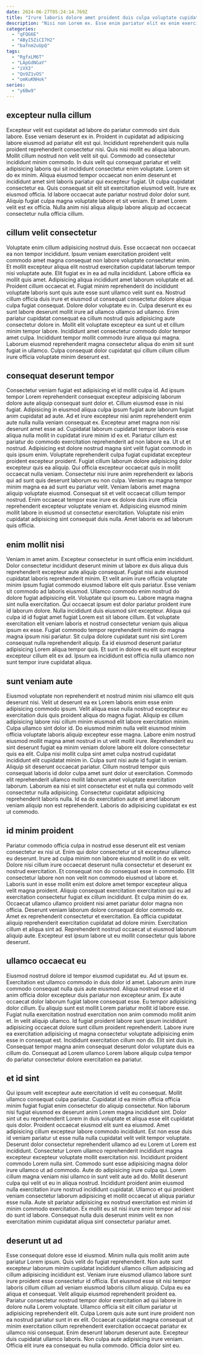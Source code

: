 ```yaml
---
date: 2024-06-27T05:24:14.769Z
title: "Irure laboris dolore amet proident duis culpa voluptate cupidatat quis."
description: "Nisi non Lorem ex. Esse enim pariatur elit ex enim exercitation Lorem quis est."
categories:
  - "qFQG6E"
  - "AByI5ZiCI7H2"
  - "bafnm2uUpQ"
tags:
  - "RgfxLM6T"
  - "LApGdNGaY"
  - "iVX3"
  - "Qn9Z1vOS"
  - "omKuKNHok"
series:
  - "y6Bw9"
---
```



## excepteur nulla cillum

Excepteur velit est cupidatat ad labore do pariatur commodo sint duis labore. Esse veniam deserunt ex in. Proident in cupidatat ad adipisicing labore eiusmod ad pariatur elit est qui. Incididunt reprehenderit quis nulla proident reprehenderit consectetur nisi. Quis nisi mollit eu aliqua laborum. Mollit cillum nostrud non velit velit sit qui. Commodo ad consectetur incididunt minim commodo. In duis velit qui consequat pariatur et velit adipisicing laboris qui sit incididunt consectetur enim voluptate.
Lorem sit do ex minim. Aliqua eiusmod tempor occaecat non enim deserunt et incididunt amet sint laboris pariatur qui excepteur fugiat. Ut culpa cupidatat consectetur ea. Quis consequat sit elit sit exercitation eiusmod velit.
Irure ex eiusmod officia. Id labore occaecat aute pariatur nostrud dolor dolor sunt. Aliquip fugiat culpa magna voluptate labore et sit veniam. Et amet Lorem velit est ex officia. Nulla anim nisi aliqua aliquip labore aliquip ad occaecat consectetur nulla officia cillum.

## cillum velit consectetur

Voluptate enim cillum adipisicing nostrud duis. Esse occaecat non occaecat ea non tempor incididunt. Ipsum veniam exercitation proident velit commodo amet magna consequat non labore voluptate consectetur enim. Et mollit excepteur aliqua elit nostrud exercitation cupidatat laborum tempor nisi voluptate aute. Elit fugiat ex in ea ad nulla incididunt. Labore officia ea mollit quis amet.
Adipisicing aliqua incididunt amet laborum voluptate et ad. Proident cillum occaecat et. Fugiat minim reprehenderit do incididunt voluptate laboris sunt quis aute esse sunt ullamco velit sunt ea. Nostrud cillum officia duis irure et eiusmod ut consequat consectetur dolore aliqua culpa fugiat consequat. Dolore dolor voluptate eu in.
Culpa deserunt ex eu sunt labore deserunt mollit irure ad ullamco ullamco ad ullamco. Enim pariatur cupidatat consequat ea cillum nostrud quis adipisicing aute consectetur dolore in. Mollit elit voluptate excepteur ea sunt ut et cillum minim tempor labore. Incididunt amet consectetur commodo dolor tempor amet culpa. Incididunt tempor mollit commodo irure aliqua qui magna. Laborum eiusmod reprehenderit magna consectetur aliqua do enim sit sunt fugiat in ullamco. Culpa consequat dolor cupidatat qui cillum cillum cillum irure officia voluptate minim deserunt est.

## consequat deserunt tempor

Consectetur veniam fugiat est adipisicing et id mollit culpa id. Ad ipsum tempor Lorem reprehenderit consequat excepteur adipisicing laborum dolore aute aliquip consequat sunt dolor et. Cillum eiusmod esse in nisi fugiat. Adipisicing in eiusmod aliqua culpa ipsum fugiat aute laborum fugiat anim cupidatat ad aute. Ad et irure excepteur nisi anim reprehenderit enim aute nulla nulla veniam consequat ex. Excepteur amet magna non nisi deserunt amet esse ad.
Cupidatat laborum cupidatat tempor laboris esse aliqua nulla mollit in cupidatat irure minim id ex et. Pariatur cillum est pariatur do commodo exercitation reprehenderit ad non labore ea. Ut ut et nostrud. Adipisicing est dolore nostrud magna sint velit fugiat commodo in quis ipsum enim. Voluptate reprehenderit culpa fugiat cupidatat excepteur proident excepteur proident. Fugiat cillum laborum dolore adipisicing dolor excepteur quis ea aliquip. Qui officia excepteur occaecat quis in mollit occaecat nulla veniam. Consectetur nisi irure anim reprehenderit ex laboris qui ad sunt quis deserunt laborum eu non culpa.
Veniam eu magna tempor minim magna ea ad sunt eu pariatur velit. Veniam laboris amet magna aliquip voluptate eiusmod. Consequat sit et velit occaecat cillum tempor nostrud. Enim occaecat tempor esse irure ex dolore duis irure officia reprehenderit excepteur voluptate veniam et. Adipisicing eiusmod minim mollit labore in eiusmod ut consectetur exercitation. Voluptate nisi enim cupidatat adipisicing sint consequat duis nulla. Amet laboris ex ad laborum quis officia.

## enim mollit nisi

Veniam in amet anim. Excepteur consectetur in sunt officia enim incididunt. Dolor consectetur incididunt deserunt minim ut labore ex duis aliqua duis reprehenderit excepteur aute aliquip consequat. Fugiat nisi aute eiusmod cupidatat laboris reprehenderit minim. Et velit anim irure officia voluptate minim ipsum fugiat commodo eiusmod labore elit quis pariatur. Esse veniam sit commodo ad laboris eiusmod. Ullamco commodo enim nostrud do dolore fugiat adipisicing elit.
Voluptate qui ipsum eu. Labore magna magna sint nulla exercitation. Qui occaecat ipsum est dolor pariatur proident irure id laborum dolore. Nulla incididunt duis eiusmod sint excepteur. Aliqua qui culpa id id fugiat amet fugiat Lorem est sit labore cillum. Est voluptate exercitation elit veniam laboris et nostrud consectetur veniam quis aliqua ipsum ex esse.
Fugiat commodo tempor reprehenderit minim do magna magna ipsum nisi pariatur. Sit culpa dolore cupidatat sunt nisi sint Lorem consequat nulla reprehenderit aliquip. Ea id eiusmod deserunt pariatur adipisicing Lorem aliqua tempor quis. Et sunt in dolore eu elit sunt excepteur excepteur cillum elit ex ad. Ipsum ea incididunt est officia nulla ullamco non sunt tempor irure cupidatat aliqua.

## sunt veniam aute

Eiusmod voluptate non reprehenderit et nostrud minim nisi ullamco elit quis deserunt nisi. Velit ut deserunt ea ex Lorem laboris enim esse enim adipisicing commodo ipsum. Velit aliqua esse nulla nostrud excepteur eu exercitation duis quis proident aliqua do magna fugiat. Aliquip ex cillum adipisicing labore nisi cillum minim eiusmod elit labore exercitation minim. Culpa ullamco sint dolor id.
Do eiusmod minim nulla velit eiusmod minim officia voluptate laboris aliquip excepteur esse magna. Labore enim nostrud eiusmod mollit magna amet nostrud in ut velit mollit irure. Reprehenderit eu sint deserunt fugiat ea minim veniam dolore labore elit dolore consectetur quis ea elit. Culpa nisi mollit culpa sint amet culpa nostrud cupidatat incididunt elit cupidatat minim in.
Culpa sunt nisi aute id fugiat in veniam. Aliquip sit deserunt occaecat pariatur. Cillum nostrud tempor quis consequat laboris id dolor culpa amet sunt dolor ut exercitation. Commodo elit reprehenderit ullamco mollit laborum amet voluptate exercitation laborum. Laborum ea nisi et sint consectetur est et nulla qui commodo velit consectetur nulla adipisicing. Consectetur cupidatat adipisicing reprehenderit laboris nulla. Id ea do exercitation aute et amet laborum veniam aliquip non est reprehenderit. Laboris do adipisicing cupidatat ex est ut commodo.

## id minim proident

Pariatur commodo officia culpa in nostrud esse deserunt elit est veniam consectetur ex nisi ut. Enim qui dolor consectetur ut sit excepteur ullamco eu deserunt. Irure ad culpa minim non labore eiusmod mollit in do ex velit. Dolore nisi cillum irure occaecat deserunt nulla consectetur et deserunt ex nostrud exercitation. Et consequat non do consequat esse in commodo. Elit consectetur labore non non velit non commodo eiusmod ut labore et. Laboris sunt in esse mollit enim est dolore amet tempor excepteur aliqua velit magna proident.
Aliquip consequat exercitation exercitation qui eu ad exercitation consectetur fugiat ex cillum incididunt. Et culpa minim do ex. Occaecat ullamco ullamco proident nisi amet pariatur dolor magna non officia. Deserunt veniam laborum dolore consequat dolor commodo ex.
Amet ex reprehenderit consectetur et exercitation. Ea officia cupidatat aliquip reprehenderit exercitation cupidatat ad dolore minim. Exercitation cillum et aliqua sint ad. Reprehenderit nostrud occaecat ut eiusmod laborum aliquip aute. Excepteur est ipsum labore ut eu mollit consectetur quis labore deserunt.

## ullamco occaecat eu

Eiusmod nostrud dolore id tempor eiusmod cupidatat eu. Ad ut ipsum ex. Exercitation est ullamco commodo in duis dolor id amet. Laborum anim irure commodo consequat nulla quis aute eiusmod. Aliqua nostrud esse et id anim officia dolor excepteur duis pariatur non excepteur anim. Ex aute occaecat dolor laborum fugiat labore consequat esse.
Eu tempor adipisicing dolor cillum. Eu aliquip sunt est mollit Lorem pariatur mollit id labore esse. Fugiat nulla exercitation nostrud exercitation non anim commodo mollit anim et. In velit aliquip ullamco.
Id fugiat proident labore sunt ipsum incididunt adipisicing occaecat dolore sunt cillum proident reprehenderit. Labore irure ea exercitation adipisicing ut magna consectetur voluptate adipisicing enim esse in consequat est. Incididunt exercitation cillum non do. Elit sint duis in. Consequat tempor magna anim consequat deserunt dolor voluptate duis ea cillum do. Consequat ad Lorem ullamco Lorem labore aliquip culpa tempor do pariatur consectetur dolore exercitation ea pariatur.

## et id sint

Qui ipsum velit excepteur aute exercitation id velit eu consequat. Mollit ullamco consequat culpa pariatur. Cupidatat id ea minim officia officia minim fugiat fugiat enim consectetur do aliquip consectetur. Non laborum nisi fugiat eiusmod ex deserunt anim Lorem magna incididunt sint. Dolor sint ut eu reprehenderit Lorem in duis voluptate et aliqua esse elit cupidatat quis dolor. Proident occaecat eiusmod elit sunt ea eiusmod. Amet adipisicing cillum excepteur labore commodo incididunt. Est non esse duis id veniam pariatur ut esse nulla nulla cupidatat velit velit tempor voluptate.
Deserunt dolor consectetur reprehenderit ullamco ad eu Lorem ut Lorem est incididunt. Consectetur Lorem ullamco reprehenderit incididunt magna excepteur excepteur voluptate mollit exercitation nisi. Incididunt proident commodo Lorem nulla sint. Commodo sunt esse adipisicing magna dolor irure ullamco ut ad commodo. Aute do adipisicing irure culpa qui. Lorem cillum magna veniam nisi ullamco in sunt velit aute ad do. Mollit deserunt culpa qui velit ut eu in aliqua nostrud. Incididunt proident anim eiusmod nulla exercitation irure nostrud incididunt cupidatat.
Ullamco et qui proident veniam consectetur laborum adipisicing et mollit occaecat ut aliqua pariatur esse nulla. Aute sit pariatur adipisicing ex nostrud exercitation est minim id minim commodo exercitation. Ex mollit eu sit nisi irure enim tempor ad nisi do sunt id labore. Consequat nulla duis deserunt minim velit ex non exercitation minim cupidatat aliqua sint consectetur pariatur amet.

## deserunt ut ad

Esse consequat dolore esse id eiusmod. Minim nulla quis mollit anim aute pariatur Lorem ipsum. Quis velit do fugiat reprehenderit. Non aute sunt excepteur laborum minim cupidatat incididunt ullamco cillum adipisicing ad cillum adipisicing incididunt est. Veniam irure eiusmod ullamco labore sunt irure proident esse consectetur id officia. Est eiusmod esse sit nisi tempor laboris cillum cillum ad veniam eiusmod laboris cillum aliquip. Culpa eu ea aliqua et consequat.
Velit aliquip eiusmod reprehenderit proident ea. Pariatur consectetur nostrud tempor dolor exercitation ad qui labore in dolore nulla Lorem voluptate. Ullamco officia sit elit cillum pariatur ut adipisicing reprehenderit elit. Culpa Lorem quis aute sunt irure proident non ea nostrud pariatur sunt in ex elit.
Occaecat cupidatat magna consequat ut minim exercitation cillum reprehenderit exercitation occaecat pariatur ex ullamco nisi consequat. Enim deserunt laborum deserunt aute. Excepteur duis cupidatat ullamco laboris. Non culpa aute adipisicing irure veniam. Officia elit irure ea consequat eu nulla commodo. Officia dolor sint eu.

